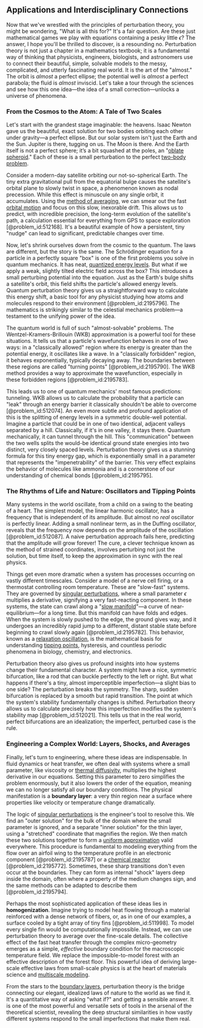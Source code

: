 ## Applications and Interdisciplinary Connections

Now that we've wrestled with the principles of perturbation theory, you might be wondering, "What is all this for?" It's a fair question. Are these just mathematical games we play with equations containing a pesky little $\epsilon$? The answer, I hope you'll be thrilled to discover, is a resounding no. Perturbation theory is not just a chapter in a mathematics textbook; it is a fundamental way of thinking that physicists, engineers, biologists, and astronomers use to connect their beautiful, simple, solvable models to the messy, complicated, and utterly fascinating real world. It is the art of the "almost." The orbit is *almost* a perfect ellipse; the potential well is *almost* a perfect parabola; the fluid is *almost* inviscid. Let's take a tour through the sciences and see how this one idea—the idea of a small correction—unlocks a universe of phenomena.

### From the Cosmos to the Atom: A Tale of Two Scales

Let's start with the grandest stage imaginable: the heavens. Isaac Newton gave us the beautiful, exact solution for two bodies orbiting each other under gravity—a perfect ellipse. But our solar system isn't just the Earth and the Sun. Jupiter is there, tugging on us. The Moon is there. And the Earth itself is not a perfect sphere; it’s a bit squashed at the poles, an "[oblate spheroid](@article_id:161277)." Each of these is a small perturbation to the perfect [two-body problem](@article_id:158222).

Consider a modern-day satellite orbiting our not-so-spherical Earth. The tiny extra gravitational pull from the equatorial bulge causes the satellite's orbital plane to slowly twist in space, a phenomenon known as nodal precession. While this effect is minuscule on any single orbit, it accumulates. Using the [method of averaging](@article_id:263906), we can smear out the fast [orbital motion](@article_id:162362) and focus on this slow, inexorable drift. This allows us to predict, with incredible precision, the long-term evolution of the satellite's path, a calculation essential for everything from GPS to space exploration [@problem_id:512168]. It's a beautiful example of how a persistent, tiny "nudge" can lead to significant, predictable changes over time.

Now, let's shrink ourselves down from the cosmic to the quantum. The laws are different, but the story is the same. The Schrödinger equation for a particle in a perfectly square "box" is one of the first problems you solve in quantum mechanics. It has neat, [quantized energy levels](@article_id:140417). But what if we apply a weak, slightly tilted electric field across the box? This introduces a small perturbing potential into the equation. Just as the Earth's bulge shifts a satellite's orbit, this field shifts the particle's allowed energy levels. Quantum perturbation theory gives us a straightforward way to calculate this energy shift, a basic tool for any physicist studying how atoms and molecules respond to their environment [@problem_id:2195796]. The mathematics is strikingly similar to the celestial mechanics problem—a testament to the unifying power of the idea.

The quantum world is full of such "almost-solvable" problems. The Wentzel-Kramers-Brillouin (WKB) approximation is a powerful tool for these situations. It tells us that a particle's wavefunction behaves in one of two ways: in a "classically allowed" region where its energy is greater than the potential energy, it oscillates like a wave. In a "classically forbidden" region, it behaves exponentially, typically decaying away. The boundaries between these regions are called "turning points" [@problem_id:2195790]. The WKB method provides a way to approximate the wavefunction, especially in these forbidden regions [@problem_id:2195783].

This leads us to one of quantum mechanics' most famous predictions: tunneling. WKB allows us to calculate the probability that a particle can "leak" through an energy barrier it classically shouldn't be able to overcome [@problem_id:512074]. An even more subtle and profound application of this is the splitting of energy levels in a symmetric double-well potential. Imagine a particle that could be in one of two identical, adjacent valleys separated by a hill. Classically, if it's in one valley, it stays there. Quantum mechanically, it can tunnel through the hill. This "communication" between the two wells splits the would-be identical ground state energies into two distinct, very closely spaced levels. Perturbation theory gives us a stunning formula for this tiny energy gap, which is exponentially small in a parameter that represents the "impenetrability" of the barrier. This very effect explains the behavior of molecules like ammonia and is a cornerstone of our understanding of chemical bonds [@problem_id:2195795].

### The Rhythms of Life and Nature: Oscillators and Tipping Points

Many systems in the world oscillate, from a child on a swing to the beating of a heart. The simplest model, the linear harmonic oscillator, has a frequency that is independent of its amplitude. But almost no *real* oscillator is perfectly linear. Adding a small nonlinear term, as in the Duffing oscillator, reveals that the frequency now depends on the amplitude of the oscillation [@problem_id:512087]. A naive perturbation approach fails here, predicting that the amplitude will grow forever! The cure, a clever technique known as the method of strained coordinates, involves perturbing not just the solution, but time itself, to keep the approximation in sync with the real physics.

Things get even more dramatic when a system has processes occurring on vastly different timescales. Consider a model of a nerve cell firing, or a thermostat controlling room temperature. These are "slow-fast" systems. They are governed by [singular perturbations](@article_id:169809), where a small parameter $\epsilon$ multiplies a derivative, signifying a very fast-reacting component. In these systems, the state can crawl along a "[slow manifold](@article_id:150927)"—a curve of near-equilibrium—for a long time. But this manifold can have folds and edges. When the system is slowly pushed to the edge, the ground gives way, and it undergoes an incredibly rapid jump to a different, distant stable state before beginning to crawl slowly again [@problem_id:2195782]. This behavior, known as a [relaxation oscillation](@article_id:268475), is the mathematical basis for understanding [tipping points](@article_id:269279), hysteresis, and countless periodic phenomena in biology, chemistry, and electronics.

Perturbation theory also gives us profound insights into how systems change their fundamental character. A system might have a nice, symmetric bifurcation, like a rod that can buckle perfectly to the left or right. But what happens if there's a tiny, almost imperceptible imperfection—a slight bias to one side? The perturbation breaks the symmetry. The sharp, sudden bifurcation is replaced by a smooth but rapid transition. The point at which the system's stability fundamentally changes is shifted. Perturbation theory allows us to calculate precisely how this imperfection modifies the system's stability map [@problem_id:512021]. This tells us that in the real world, perfect bifurcations are an idealization; the imperfect, perturbed case is the rule.

### Engineering a Complex World: Layers, Shocks, and Averages

Finally, let's turn to engineering, where these ideas are indispensable. In fluid dynamics or heat transfer, we often deal with systems where a small parameter, like viscosity or [thermal diffusivity](@article_id:143843), multiplies the highest derivative in our equations. Setting this parameter to zero simplifies the problem enormously, but it also lowers the order of the equation, meaning we can no longer satisfy all our boundary conditions. The physical manifestation is a **boundary layer**: a very thin region near a surface where properties like velocity or temperature change dramatically.

The logic of [singular perturbations](@article_id:169809) is the engineer's tool to resolve this. We find an "outer solution" for the bulk of the domain where the small parameter is ignored, and a separate "inner solution" for the thin layer, using a "stretched" coordinate that magnifies the region. We then match these two solutions together to form a [uniform approximation](@article_id:159315) valid everywhere. This procedure is fundamental to modeling everything from the flow over an airfoil wing to the temperature profile in an electronic component [@problem_id:2195787] or a [chemical reactor](@article_id:203969) [@problem_id:2195772]. Sometimes, these sharp transitions don't even occur at the boundaries. They can form as internal "shock" layers deep inside the domain, often where a property of the medium changes sign, and the same methods can be adapted to describe them [@problem_id:2195794].

Perhaps the most sophisticated application of these ideas lies in **homogenization**. Imagine trying to model heat flowing through a material reinforced with a dense network of fibers, or, as in one of our examples, a surface cooled by a tight array of tiny fins [@problem_id:511998]. To model every single fin would be computationally impossible. Instead, we can use perturbation theory to average over the fine-scale details. The collective effect of the fast heat transfer through the complex micro-geometry emerges as a simple, *effective* boundary condition for the macroscopic temperature field. We replace the impossible-to-model forest with an effective description of the forest floor. This powerful idea of deriving large-scale effective laws from small-scale physics is at the heart of materials science and [multiscale modeling](@article_id:154470).

From the stars to the [boundary layers](@article_id:150023), perturbation theory is the bridge connecting our elegant, idealized laws of nature to the world as we find it. It's a quantitative way of asking "what if?" and getting a sensible answer. It is one of the most powerful and versatile sets of tools in the arsenal of the theoretical scientist, revealing the deep structural similarities in how vastly different systems respond to the small imperfections that make them real.